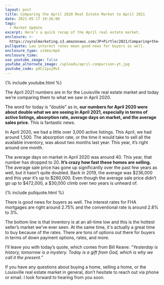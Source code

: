 ```yaml
---
layout: post
title: Comparing the April 2020 Real Estate Market to April 2021
date: 2021-05-17 19:26:00
tags:
  - Market Update
excerpt: Here’s a quick recap of the April real estate market.
enclosure: >-
  https://vyralmarketing.s3.amazonaws.com/JP+Pirtle/2021/Comparing+the+April+2020+Real+Estate+Market+to+April+2021.mp4
pullquote: Low interest rates mean good news for buyers as well.
enclosure_type: video/mp4
enclosure_time:
use_youtube_image: false
youtube_alternate_image: /uploads/april-comparison-yt.jpg
youtube_code: p8Cc1pujMvI
---
```

{% include youtube.html %}

The April 2021 numbers are in for the Louisville real estate market and today we’re comparing them to what we saw in April 2020.

The word for today is “double” as in, **our numbers for April 2020 were about double what we are seeing in April 2021, especially in terms of active listings, absorption rate, average days on market, and the average sales price.** This is fantastic news.

In April 2020, we had a little over 3,000 active listings. This April, we had around 1,500. The absorption rate, or the time it would take to sell all the available inventory, was about two months last year. This year, it’s right around one month.

The average days on market in April 2020 was around 40. This year, that number has dropped to 20. **It’s crazy how fast these homes are selling.** The average sale price has gone up significantly over the past few years as well, but it hasn’t quite doubled. Back in 2019, the average was $236,000 and this year it’s up to $260,000. Even though the average sale price didn’t go up to $472,000, a $30,000 climb over two years is unheard of.

{% include pullquote.html %}

There is good news for buyers as well. The interest rates for FHA mortgages are right around 2.75% and the conventional rate is around 2.8% to 3%.&nbsp;

The bottom line is that inventory is at an all-time low and this is the hottest seller’s market we’ve ever seen. At the same time, it's actually a great time to buy because of the rates. There are tons of options out there for buyers in terms of down payment options, rates, and more.&nbsp;

I’ll leave you with today’s quote, which comes from Bill Keane: *“Yesterday is history, tomorrow is a mystery. Today is a gift from God, which is why we call it the present.”*

If you have any questions about buying a home, selling a home, or the Louisville real estate market in general, don’t hesitate to reach out via phone or email. I look forward to hearing from you soon.
